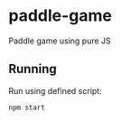 # paddle-game
Paddle game using pure JS

## Running

Run using defined script:

```bash
npm start
```
